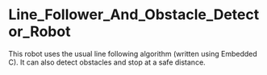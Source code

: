# Line_Follower_And_Obstacle_Detector_Robot
This robot uses the usual line following algorithm (written using Embedded C). It can also detect obstacles and stop at a safe distance.
